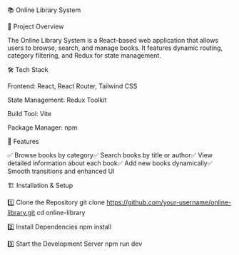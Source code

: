 📚 Online Library System

🚀 Project Overview

The Online Library System is a React-based web application that allows users to browse, search, and manage books. It features dynamic routing, category filtering, and Redux for state management.


🛠️ Tech Stack

Frontend: React, React Router, Tailwind CSS

State Management: Redux Toolkit

Build Tool: Vite

Package Manager: npm 


📌 Features

✅ Browse books by category✅ Search books by title or author✅ View detailed information about each book✅ Add new books dynamically✅ Smooth transitions and enhanced UI


🏗️ Installation & Setup

1️⃣ Clone the Repository
git clone https://github.com/your-username/online-library.git
cd online-library

2️⃣ Install Dependencies
npm install  

3️⃣ Start the Development Server
npm run dev  



